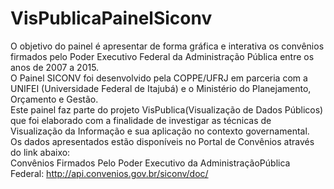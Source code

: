 VisPublicaPainelSiconv
======================

O objetivo do painel é apresentar de forma gráfica e interativa os convênios firmados pelo Poder Executivo Federal da Administração Pública entre os anos de 2007 a 2015.
<br>O Painel SICONV foi desenvolvido pela COPPE/UFRJ em parceria com a UNIFEI (Universidade Federal de Itajubá) e o Ministério do Planejamento, Orçamento e Gestão.
<br>Este painel faz parte do projeto VisPublica(Visualização de Dados Públicos) que foi elaborado com a finalidade de investigar as técnicas de Visualização da Informação e sua aplicação no contexto governamental.
<br>Os dados apresentados estão disponíveis no Portal de Convênios através do link abaixo:
<br>Convênios Firmados Pelo Poder Executivo da AdministraçãoPública Federal: http://api.convenios.gov.br/siconv/doc/
